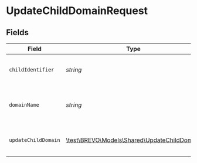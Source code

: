 # UpdateChildDomainRequest


## Fields

| Field                                                                                   | Type                                                                                    | Required                                                                                | Description                                                                             |
| --------------------------------------------------------------------------------------- | --------------------------------------------------------------------------------------- | --------------------------------------------------------------------------------------- | --------------------------------------------------------------------------------------- |
| `childIdentifier`                                                                       | *string*                                                                                | :heavy_check_mark:                                                                      | Either auth key or id of reseller's child                                               |
| `domainName`                                                                            | *string*                                                                                | :heavy_check_mark:                                                                      | Pass the existing domain that needs to be updated                                       |
| `updateChildDomain`                                                                     | [\test\BREVO\Models\Shared\UpdateChildDomain](../../Models/Shared/UpdateChildDomain.md) | :heavy_check_mark:                                                                      | value to update for sender domain                                                       |